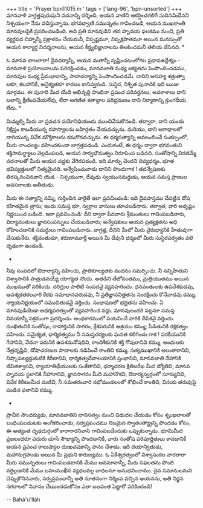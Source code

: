 +++
title = 'Prayer bpn11015 in '
tags = ['lang-96', 'bpn-unsorted']
+++
మానవాళి వాగ్దత్తపురుషుని వదనాన్ని దర్శించి, ఆయన వాణిని ఆకర్షించగలిగే సుదినమిదేనని నిశ్చయంగా నేను వచిస్తున్నాను. భగవద్వాణి సమున్నతం గావించబడి, ఆయన ముఖకాంతి మానవులపైకి ప్రసరించబడింది. అది ప్రతి మానవుడిని తన హృదయ ఫలకము నుంచి, ప్రతి వ్యర్ధపద చిహ్నాన్నీ ప్రక్షాళనం చేయమనీ, విస్పష్టమూ, నిష్పక్షపాతమూ అయిన మనస్సుతో ఆయన కార్యార్ధ నిదర్శనాలను, ఆయన కీర్త్యభిజ్ఞానాలను తిలకించమనీ తెలియ జేసినది.
*

ఓ మానవ బాలలారా! దైవధర్మాన్నీ, ఆయన మతాన్నీ సృష్టించటంలోగల ప్రధానఉద్దేశ్యం - మానవాళి ప్రయోజనాలను పరిరక్షించడం, మానవజాతి మధ్య ఐక్యతను పెంపొందించడము, మానవుల మధ్య ప్రేమభావాన్ని, సాహచర్యాన్ని పెంపొందించడమే. దానిని అసహ్య శత్రుత్వా లకూ, కలహానికీ, అనైక్యతకూ కారణం కానివ్వకండి. సుస్థిర, నిశ్చిత పునాదికి ఇది ఋజు మార్గము. ఈ పునాది మీద యేది అభివృద్ధి పొందినా ప్రపంచ పరివర్తనలు, అవకాశాలు దాని బలాన్ని క్షీణింపచేయలేవు, లేదా అగణిత శతాబ్దాల పరిభ్రమణం దాని నిర్మాణాన్ని క్రుంగదీయ లేదు.
*

మిమ్మల్ని మీరు నా ప్రవచన పయోనిధియందు ముంచివేసుకొనండి. తద్వారా, దాని యందు నిక్షిప్తం కాబడియున్న రహస్యాలను బహిర్గతం చేయవచ్చును. మరియు, దాని అగాధాలలో దాగియున్న వివేక మౌక్తికాలను కనుగొనవచ్చును. ఈ ధర్మసత్యాన్ని అవలంబించే సంకల్పంలో, మీరు చాంచల్యం వహించకుండా జాగ్రత్తపడండి. ఎందుకంటే, ఈ ధర్మం ద్వారా భగవంతుని శక్తిసామర్థ్యాలు వెల్లడింపబడి, ఆయన సార్వభౌమత్వం నిరూపింప బడినది. సంతోషాన్ని విరజిమ్మే వదనాలతో మీరు ఆయన వద్దకు వేగిరపడండి. ఇది మార్పు చెందని దివ్యధర్మం. భూత భవిష్యత్తులలో నిత్యమైనది. అన్వేషించువాడు దానిని పొందుగాక ! తదన్వేషణకు తిరస్కరించినవాని యెడ - నిశ్చయంగా, దేవుడు స్వయంసమర్ధుడు, ఆయన సమస్త ప్రాణుల అవసరాలకు అతీతుడు.

మీరు ఈ సత్యాన్ని నమ్మి, గుర్తించిన వారైతే ఇలా ప్రవచించండి: ఇది దైవహస్తము చేపట్టిన దోష రహితమైన త్రాసు; ఇందు సమస్త భూ, స్వర్గాల వాసులు తూచబడినారు. తర్వాత, వారి అదృష్టం నిర్ణయించ బడింది. ఇలా ప్రవచించండి: దీని ద్వారా పేదవారు శ్రీమంతులు గావింపబడినారు, విద్యావంతులు జ్ఞానసంపన్నులు చేయబడినారు; అన్వేషకులు ఆయన ప్రత్యక్షతను అధి రోహించడానికి సమర్ధులు గావింపబడినారు. జాగ్రత్త, దీనిని మీలో మీరు వైరుధ్యానికి హేతువుగా చేసుకునేరు. శక్తివంతుడూ, కరుణామూర్తీ అయిన మీ దేవుని ధర్మంలో మీరు సుస్థిరపర్వతం వలె దృఢంగా ఉండండి.

*

నీవు సంపదలో ఔదార్యాన్ని వహించు, ప్రాతికూల్యతకు వందనం సమర్పించు. నీ సన్నిహితుని విశ్వాసానికి పాత్రుడవయ్యే యోగ్యత నొందు. అతడిని తేజోవంతము, మైత్రియుతము అయిన ముఖముతో పరికించు. దరిద్రుల పాలిటి సంపదవై వ్యవహరించు. ధనవంతులకు ఉపదేశకుడవు, ఆవశ్యకతకలవారి కేకకు సమాధానపరుడవు, నీ ప్రతిజ్ఞాపవిత్రతను సంరక్షించు కొనేవాడవు కమ్ము. న్యాయనిర్ణయంలో సముచితుడవై వర్తించు. సంభాషణలో భద్రతను వహించు. ఏ మానవుడియెడా అధర్మపరత్వంతో వ్యవహరించ వద్దు. మానవులందరి పట్లనూ సమస్త వినయాన్నీ సక్రమంగా ప్రదర్శించు. అంధకారములో పయనించే వారికి దీపికవై వర్తించు. దుఃఖితునికి సంతోషం, దాహార్తునికి సాగరం, క్లేశపరునికి ఆశ్రయం కమ్ము; పీడితునికి రక్షకత్వం వహించు. సమైక్యత, ధార్మికత్వము నీ సమస్తచర్యలకు ఘనత కలిగించు గాక ! పరకీయునికి గేహానివి, వేదనా పరునికి ఉపశమనోషధివి, కాందిశీకునికి శక్తి గోపురానివి కమ్ము. అంధులకు నేత్రదృష్టివి, దోషాచరణుల పాదాలకు నడిపించే కాంతివి కమ్ము. సత్యముఖానికి అలంకారానివి, నిష్కాపట్యభ్రుకుటికి కిరీటానివి, ధార్మికత్వదేవాలయానికి స్తంభానివి, మానవజాతి దేహానికి జీవితశ్వాసవి, న్యాయాతిథేయులకు సంకేతానివి, ధర్మాచరణ క్షితిజరేఖ మీద జ్యోతివి, మానవ హృదయ స్థలానికి నీహారానివి, జ్ఞానసాగరం మీది మహానౌకవి, ఔదార్యస్వర్గంలో సూర్యునివి, వివేక కిరీటంమీద మణివి, నీ సమతరంవారి నభోమండలంలో శోభించే కాంతివి, వినయ తరువుపై పండిన ఫలానివి కమ్ము.

*


ప్రాచీన సౌందర్యుడు, మానవజాతిని బానిసత్వం నుంచి విడుదల చేయడం కోసం శృంఖలాలతో బంధింపబడుటకు అంగీకరించాడు; సర్వప్రపంచము నిజమైన స్వాతంత్య్రాన్ని పొందడం కోసం, ఈ అత్యంత దృఢదుర్గంలో కారాగారనివాసి గావింపబడేందుకు ఒప్పుకున్నాడు. భూమిమీద ప్రజలందరూ ఎదురు చూసే సౌఖ్యాన్ని పొందడానికీ, వారు సంతోష పరిపూర్ణితులు కావడానికీ ఆయన ప్రపంచ కాలుష్యాల దుఃఖచషకాన్ని పానం చేశాడు. ఇది దయాన్వితుడు, మహానుగ్రహుడు అయిన మీ ప్రభుని కారుణ్యము. ఓ ఏకేశ్వరత్వంలో విశ్వాసంకల వారలారా మీరు సమున్నతులు గావింపబడటానికి మేము అవమానాన్నీ, మీరు సఫలతను పొంది వర్ధిల్లడానికి మేము బహుముఖీన వ్యధలవల్ల బాధలనూ అనుభవించాము. దైవ సమానులమని చెప్పుకొనినవారు, సర్వప్రపంచాన్నీ అతి నూతనంగా నిర్మింప వచ్చిన ఆయనను, అతి నిర్జన నగరాలలో నివాసం చేయించడంకోసం ఎలా బలవంత పెట్టారో పరికించండి!

-- Bahá'u'lláh
